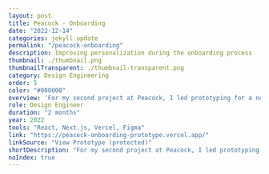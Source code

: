 ```yaml
---
layout: post
title: Peacock - Onboarding
date: "2022-12-14"
categories: jekyll update
permalink: "/peacock-onboarding"
description: Improving personalization during the onboarding process
thumbnail: ./thumbnail.png
thumbnailTransparent: ./thumbnail-transparent.png
category: Design Engineering
order: 5
color: "#000000"
overview: 'For my second project at Peacock, I led prototyping for a new and improved onboarding experience alongside a team of designers. The main focus of our efforts was improving how users personalize their experience when signing up on desktop web. To this end, I built a number of early-stage, "gray box" prototypes to explore different interaction paradigms like a deck of cards and a slot machine. Due to data science and engineering constraints, we moved toward a grid approach for subsequent prototypes. The designers quickly tested an initial Figma prototype in an unmoderated setting before I built a more robust version for a moderated user test in the lab. Following that test, I aided designers in refining the spec for engineering by giving them a control panel to adjust the properties of the interactions and animations I was implementing. This project was a wonderful opportunity to lead my first prototyping effort, work closely with designers early in the process, play a pivotal role in a lab session, and push the limits of my skills designing with code. Note: the prototype works best on Chrome at a screen size around 1400x900.'
role: Design Engineer
duration: "2 months"
year: 2022
tools: "React, Next.js, Vercel, Figma"
link: "https://peacock-onboarding-prototype.vercel.app/"
linkSource: "View Prototype (protected)"
shortDescription: "For my second project at Peacock, I led prototyping for a new and improved onboarding experience. It was a wonderful opportunity to lead, work with designers early in the process, play a pivotal role in a lab session, and push the limits of my skills implementing interactions and animations."
noIndex: true
---
```

